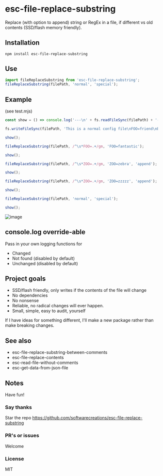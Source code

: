 # esc-file-replace-substring
Replace (with option to append) string or RegEx in a file, if different vs old contents (SSD/flash memory friendly).

## Installation
`npm install esc-file-replace-substring`

## Use
```JavaScript
import fileReplaceSubstring from 'esc-file-replace-substring';
fileReplaceSubstring(filePath, 'normal', 'special');
```

## Example
(see test.mjs)
```JavaScript
const show = () => console.log('---\n' + fs.readFileSync(filePath) + '---');

fs.writeFileSync(filePath, 'This is a normal config file\nFOO=friend\nBAR=bear\n');

show();

fileReplaceSubstring(filePath, /^\s*FOO=.+/gm, 'FOO=fantastic');

show();

fileReplaceSubstring(filePath, /^\s*ZOO=.+/gm, 'ZOO=zebra', 'append');

show();

fileReplaceSubstring(filePath, /^\s*ZOO=.+/gm, 'ZOO=zzzzz', 'append');

show();

fileReplaceSubstring(filePath, 'normal', 'special');

show();
```
![image](https://github.com/user-attachments/assets/637abaa3-6bb5-4e92-9d2b-73fac507bae2)

## console.log override-able
Pass in your own logging functions for
* Changed
* Not found (disabled by default)
* Unchanged (disabled by default)

## Project goals
* SSD/flash friendly, only writes if the contents of the file will change
* No dependencies
* No nonsense
* Reliable, no radical changes will ever happen.
* Small, simple, easy to audit, yourself

If I have ideas for something different, I'll make a new package rather than make breaking changes.

## See also
* esc-file-replace-substring-between-comments
* esc-file-replace-contents
* esc-read-file-without-comments
* esc-get-data-from-json-file

## Notes
Have fun!

### Say thanks
Star the repo
https://github.com/softwarecreations/esc-file-replace-substring

### PR's or issues
Welcome

### License
MIT
